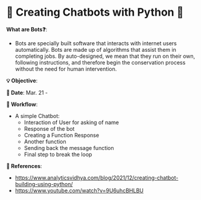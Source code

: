 # 🤖 Creating Chatbots with Python 🤖

**What are Bots❓**:
- Bots are specially built software that interacts with internet users automatically. Bots are made up of algorithms that assist them in completing jobs. By auto-designed, we mean that they run on their own, following instructions, and therefore begin the conservation process without the need for human intervention. 

**💡 Objective**:

**📅 Date**: Mar. 21 - 

**📝 Workflow**:
- A simple Chatbot:
  -  Interaction of User for asking of name
  -  Response of the bot
  -  Creating a Function Response
  -  Another function
  -  Sending back the message function
  -  Final step to break the loop 

**📜 References**:
- https://www.analyticsvidhya.com/blog/2021/12/creating-chatbot-building-using-python/
- https://www.youtube.com/watch?v=9U6uhcBHLBU
